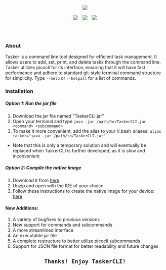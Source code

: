 <p align="center">
  <img src="https://user-images.githubusercontent.com/102715674/209995213-5f5c3715-3a51-4c86-86cb-97c372a3ffb4.png"/>
</p> 
<p dir="auto" align="center">
  <img align="center" src="https://img.shields.io/badge/Pico--CLI-Library-red?style=for-the-badge">&emsp;<img align="center" src="https://img.shields.io/badge/Java-Language-orange?style=for-the-badge">&emsp;<img align="center" src="https://img.shields.io/badge/Maven-Tool-darkgreen?style=for-the-badge"></p>
<br></br>

### About
Tasker is a command line tool designed for efficient task management. It allows users to add, set, print, and delete tasks through the command line. Tasker utilizes picocli for its interface, ensuring that it will have fast performance and adhere to standard git-style terminal command structure for simplicity. Type ```--help``` or ```--helpall``` for a list of commands.

### Installation

##### Option 1: Run the jar file
  1. Download the jar file named "TaskerCLI.jar"
  2. Open your terminal and type ```java -jar /path/to/TaskerCLI.jar <command> <subcommand>```
  3. To make it more convenient, add the alias to your !/.bash_aliases: ```alias tasker="java -jar /path/to/TaskerCLI.jar"```
  - Note that this is only a temporary solution and will eventually be replaced when TaskerCLI is further developed, as it is slow and inconvenient

##### Option 2: Compile the native image
  1. Download it from <a href="https://github.com/SpecialistSteak/TaskerCLI/archive/refs/heads/master.zip">here</a>
  2. Unzip and open with the IDE of your choice
  3. Follow these instructions to create the native image for your device: <a href="https://www.javacodegeeks.com/2018/11/picocli-graalvm-fast-command-apps.html">here</a>

#### New Additions:
  1. A variety of bugfixes to previous versions
  2. New support for commands and subcommands
  3. A more streamlined interface
  4. An executable jar file
  5. A complete restructure to better utilize picocli subcommands
  6. Support for JSON file format for better readability and future changes
  
<h2><p align="center"><code>Thanks! Enjoy TaskerCLI!</p></code></h2>
